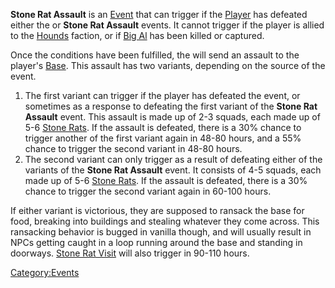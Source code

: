 **Stone Rat Assault** is an [Event](Events.md "wikilink") that can trigger
if the [Player](Nameless.md "wikilink") has defeated either the [](Stone_Rat_Visit.md) or **Stone Rat Assault** events. It
cannot trigger if the player is allied to the
[Hounds](Hounds.md "wikilink") faction, or if [Big Al](Big_Al.md "wikilink")
has been killed or captured.

Once the conditions have been fulfilled, the [](Stone_Rats.md) will send an assault to the player's
[Base](Guide_to_Building_an_Outpost.md "wikilink"). This assault has two
variants, depending on the source of the event.

1.  The first variant can trigger if the player has defeated the [](Stone_Rat_Visit.md) event, or sometimes as a
    response to defeating the first variant of the **Stone Rat Assault**
    event. This assault is made up of 2-3 squads, each made up of 5-6
    [Stone Rats](Stone_Rat.md "wikilink"). If the assault is defeated,
    there is a 30% chance to trigger another of the first variant again
    in 48-80 hours, and a 55% chance to trigger the second variant in
    48-80 hours.
2.  The second variant can only trigger as a result of defeating either
    of the variants of the **Stone Rat Assault** event. It consists of
    4-5 squads, each made up of 5-6 [Stone Rats](Stone_Rat.md "wikilink").
    If the assault is defeated, there is a 30% chance to trigger the
    second variant again in 60-100 hours.

If either variant is victorious, they are supposed to ransack the base
for food, breaking into buildings and stealing whatever they come
across. This ransacking behavior is bugged in vanilla though, and will
usually result in NPCs getting caught in a loop running around the base
and standing in doorways. [Stone Rat Visit](Stone_Rat_Visit.md "wikilink")
will also trigger in 90-110 hours.

[Category:Events](Category:Events "wikilink")